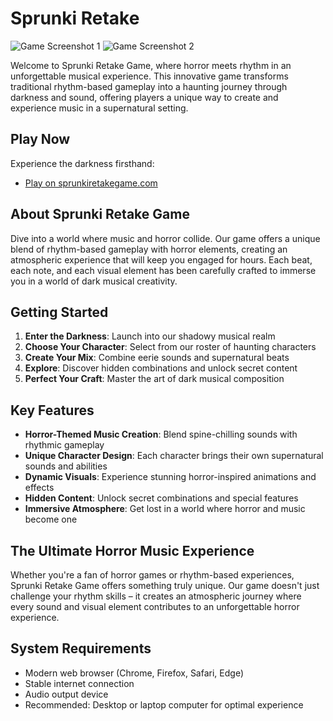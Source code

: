 # Sprunki Retake

![Game Screenshot 1](https://raw.githubusercontent.com/chenmiaohero/SprunkiretakeGame/main/game-screenshot-1.png)
![Game Screenshot 2](https://raw.githubusercontent.com/chenmiaohero/SprunkiretakeGame/main/game-screenshot-2.png)

Welcome to Sprunki Retake Game, where horror meets rhythm in an unforgettable musical experience. This innovative game transforms traditional rhythm-based gameplay into a haunting journey through darkness and sound, offering players a unique way to create and experience music in a supernatural setting.

## Play Now
Experience the darkness firsthand:
- [Play on sprunkiretakegame.com](https://sprunkiretakegame.com)

## About Sprunki Retake Game
Dive into a world where music and horror collide. Our game offers a unique blend of rhythm-based gameplay with horror elements, creating an atmospheric experience that will keep you engaged for hours. Each beat, each note, and each visual element has been carefully crafted to immerse you in a world of dark musical creativity.

## Getting Started
1. **Enter the Darkness**: Launch into our shadowy musical realm
2. **Choose Your Character**: Select from our roster of haunting characters
3. **Create Your Mix**: Combine eerie sounds and supernatural beats
4. **Explore**: Discover hidden combinations and unlock secret content
5. **Perfect Your Craft**: Master the art of dark musical composition

## Key Features
- **Horror-Themed Music Creation**: Blend spine-chilling sounds with rhythmic gameplay
- **Unique Character Design**: Each character brings their own supernatural sounds and abilities
- **Dynamic Visuals**: Experience stunning horror-inspired animations and effects
- **Hidden Content**: Unlock secret combinations and special features
- **Immersive Atmosphere**: Get lost in a world where horror and music become one

## The Ultimate Horror Music Experience
Whether you're a fan of horror games or rhythm-based experiences, Sprunki Retake Game offers something truly unique. Our game doesn't just challenge your rhythm skills – it creates an atmospheric journey where every sound and visual element contributes to an unforgettable horror experience.

## System Requirements
- Modern web browser (Chrome, Firefox, Safari, Edge)
- Stable internet connection
- Audio output device
- Recommended: Desktop or laptop computer for optimal experience
